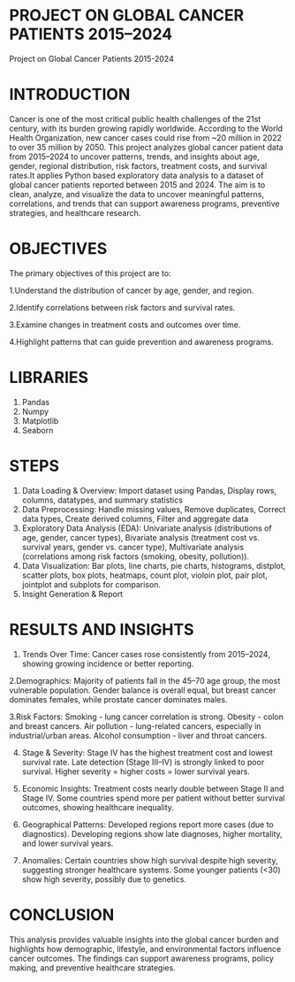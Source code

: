 # PROJECT ON GLOBAL CANCER PATIENTS 2015–2024
Project on Global Cancer Patients 2015-2024

# INTRODUCTION
Cancer is one of the most critical public health challenges of the 21st century, with its burden growing rapidly worldwide. According to the World Health Organization, new cancer cases could rise from ~20 million in 2022 to over 35 million by 2050. This project analyzes global cancer patient data from 2015–2024 to uncover patterns, trends, and insights about age, gender, regional distribution, risk factors, treatment costs, and survival rates.It applies Python based exploratory data analysis to a dataset of global cancer patients reported between 2015 and 2024. The aim is to clean, analyze, and visualize the data to uncover meaningful patterns, correlations, and trends that can support awareness programs, preventive strategies, and healthcare research.

# OBJECTIVES

The primary objectives of this project are to:

1.Understand the distribution of cancer by age, gender, and region.

2.Identify correlations between risk factors and survival rates.

3.Examine changes in treatment costs and outcomes over time.

4.Highlight patterns that can guide prevention and awareness programs.

# LIBRARIES 
1. Pandas
2. Numpy
3. Matplotlib
4. Seaborn

# STEPS
1. Data Loading & Overview: Import dataset using Pandas, Display rows, columns, datatypes, and summary statistics
2. Data Preprocessing: Handle missing values, Remove duplicates, Correct data types, Create derived columns, Filter and aggregate data
3. Exploratory Data Analysis (EDA): Univariate analysis (distributions of age, gender, cancer types), Bivariate analysis (treatment cost vs. survival years, gender vs. cancer type), Multivariate analysis   (correlations among risk factors (smoking, obesity, pollution)).
4. Data Visualization: Bar plots, line charts, pie charts, histograms, distplot, scatter plots, box plots, heatmaps, count plot, violoin plot, pair plot, jointplot and subplots for comparison.
5. Insight Generation & Report

# RESULTS AND INSIGHTS

1. Trends Over Time: Cancer cases rose consistently from 2015–2024, showing growing incidence or better reporting.

2.Demographics: Majority of patients fall in the 45–70 age group, the most vulnerable population. Gender balance is overall equal, but breast cancer dominates females, while prostate cancer dominates males.

3.Risk Factors:
Smoking - lung cancer correlation is strong. 
Obesity - colon and breast cancers.
Air pollution - lung-related cancers, especially in industrial/urban areas.
Alcohol consumption - liver and throat cancers.

4. Stage & Severity: Stage IV has the highest treatment cost and lowest survival rate. Late detection (Stage III–IV) is strongly linked to poor survival. Higher severity = higher costs = lower survival years.

5. Economic Insights: Treatment costs nearly double between Stage II and Stage IV. Some countries spend more per patient without better survival outcomes, showing healthcare inequality.

6. Geographical Patterns: Developed regions report more cases (due to diagnostics). Developing regions show late diagnoses, higher mortality, and lower survival years.

7. Anomalies: Certain countries show high survival despite high severity, suggesting stronger healthcare systems. Some younger patients (<30) show high severity, possibly due to genetics.

# CONCLUSION
This analysis provides valuable insights into the global cancer burden and highlights how demographic, lifestyle, and environmental factors influence cancer outcomes. The findings can support awareness programs, policy making, and preventive healthcare strategies.

